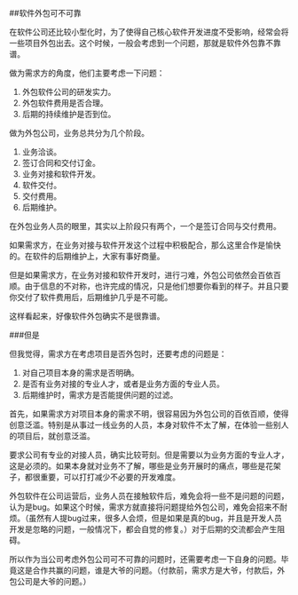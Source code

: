 ##软件外包可不可靠

在软件公司还比较小型化时，为了使得自己核心软件开发进度不受影响，经常会将一些项目外包出去。这个时候，一般会考虑到一个问题，那就是软件外包靠不靠谱。

做为需求方的角度，他们主要考虑一下问题：

1. 外包软件公司的研发实力。
2. 外包软件费用是否合理。
3. 后期的持续维护是否到位。

做为外包公司，业务总共分为几个阶段。

1. 业务洽谈。
2. 签订合同和交付订金。
3. 业务对接和软件开发。
4. 软件交付。
5. 交付费用。
6. 后期维护。

在外包业务人员的眼里，其实以上阶段只有两个，一个是签订合同与交付费用。

如果需求方，在业务对接与软件开发这个过程中积极配合，那么这里合作是愉快的。在软件的后期维护上，大家有事好商量。

但是如果需求方，在业务对接和软件开发时，进行刁难，外包公司依然会百依百顺。由于信息的不对称，也许完成的情况，只是他们想要你看到的样子。并且只要你交付了软件费用后，后期维护几乎是不可能。

这样看起来，好像软件外包确实不是很靠谱。

###但是

但我觉得，需求方在考虑项目是否外包时，还要考虑的问题是：

1. 对自己项目本身的需求是否明确。
2. 是否有业务对接的专业人才，或者是业务方面的专业人员。
3. 后期维护时，需求方是否能提供问题的过滤。

首先，如果需求方对项目本身的需求不明，很容易因为外包公司的百依百顺，使得创意泛滥。特别是从事过一线业务的人员，本身对软件不太了解，在体验一些别人的项目后，就创意泛滥。

要求公司有专业的对接人员，确实比较苛刻。但是需要以为业务方面的专业人才，这是必须的。如果本身就对业务不了解，哪些是业务开展时的痛点，哪些是花架子，都很重要，可以打打减少不必要的开发难度。

外包软件在公司运营后，业务人员在接触软件后，难免会将一些不是问题的问题，认为是bug。如果这个时候，需求方就直接将问题提给外包公司，难免会招来不耐烦。（虽然有人提bug过来，很多人会烦，但是如果是真的bug，并且是开发人员开发是忽略的问题，一般情况下，都会自觉的修复。）对于后期的交流都会产生阻碍。

所以作为当公司考虑外包公司可不可靠的问题时，还需要考虑一下自身的问题。毕竟这是合作共赢的问题，谁是大爷的问题。（付款前，需求方是大爷，付款后，外包公司是大爷的问题。）
